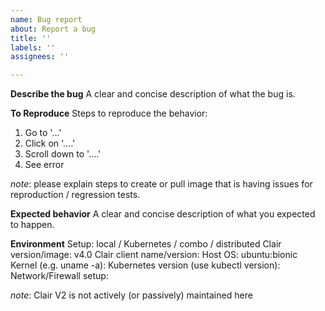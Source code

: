 ```yaml
---
name: Bug report
about: Report a bug
title: ''
labels: ''
assignees: ''

---
```


**Describe the bug**
A clear and concise description of what the bug is.

**To Reproduce**
Steps to reproduce the behavior:
1. Go to '...'
2. Click on '....'
3. Scroll down to '....'
4. See error

*note*: please explain steps to create or pull image that is having issues for reproduction / regression tests.

**Expected behavior**
A clear and concise description of what you expected to happen.

**Environment**
Setup: local / Kubernetes / combo / distributed
Clair version/image: v4.0
Clair client name/version:
Host OS: ubuntu:bionic
Kernel (e.g. uname -a):
Kubernetes version (use kubectl version):
Network/Firewall setup:

*note*: Clair V2 is not actively (or passively) maintained here
